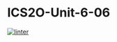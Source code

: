 # ICS2O-Unit-6-06
[![linter](https://github.com/Huzaifa-Khalid2/ICS2O-Unit-6-06/workflows/linter/badge.svg)](https://github.com/marketplace/actions/super-linter)
